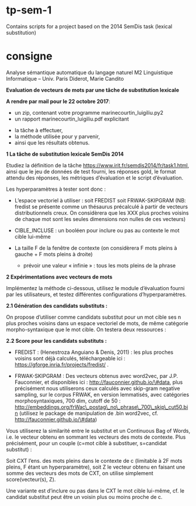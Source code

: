 # tp-sem-1
Contains scripts for a project based on the 2014 SemDis task (lexical substitution)

# consigne
Analyse sémantique automatique du langage naturel M2 Linguistique
Informatique – Univ. Paris Diderot, Marie Candito

**Evaluation de vecteurs de mots par une tâche de substitution lexicale**

**A rendre par mail pour le 22 octobre 2017**:

- un zip, contenant votre programme marinecourtin_luigiliu.py2
- un rapport marinecourtin_luigiliu.pdf explicitant 
* la tâche à effectuer, 
* la méthode utilisée pour y parvenir, 
* ainsi que les résultats obtenus.

**1 La tâche de substitution lexicale SemDis 2014**

Etudiez la définition de la tâche https://www.irit.fr/semdis2014/fr/task1.html, ainsi que le jeu de données de test fourni, les réponses gold, le format attendu des réponses, les métriques d’évaluation et le script d’évaluation.

Les hyperparamètres à tester sont donc :

- L’espace vectoriel à utiliser : soit FREDIST soit FRWAK-SKIPGRAM (NB: fredist se présente comme un thésaurus précalculé à partir de vecteurs distributionnels creux. On considèrera que les XXX plus proches voisins de chaque mot sont les seules dimensions non nulles de ces vecteurs)

- CIBLE_INCLUSE : un booléen pour inclure ou pas au contexte le mot cible lui-même

- La taille F de la fenêtre de contexte (on considèrera F mots pleins à gauche + F mots pleins à droite)
	+ prévoir une valeur « infinie » : tous les mots pleins de la phrase


**2 Expérimentations avec vecteurs de mots**

Implémentez la méthode ci-dessous, utilisez le module d’évaluation fourni par les utilisateurs, et testez différentes configurations d’hyperparamètres.

**2.1 Génération des candidats substituts :**

On propose d’utiliser comme candidats substitut pour un mot cible ses n plus proches voisins dans un espace vectoriel de mots, de même catégorie morpho-syntaxique que le mot cible. On testera deux ressources :

**2.2 Score pour les candidats substituts :**

- FREDIST : (Henestroza Anguiano & Denis, 2011) : les plus proches voisins sont déjà calculés, téléchargeable ici :
https://gforge.inria.fr/projects/fredist/ .

- FRWAK-SKIPGRAM : Des vecteurs obtenus avec word2vec, par J.P. Fauconnier, et disponibles ici : http://fauconnier.github.io/\#data, plus précisément nous utiliserons ceux calculés avec skip-gram negative
sampling, sur le corpus FRWAK, en version lemmatisés, avec catégories morphosyntaxiques, 700 dim, cutoff de 50 :
http://embeddings.org/frWac\_postag\_no\_phrase\_700\_skip\_cut50.bin (utilisez le package de manipulation de .bin word2vec, cf. http://fauconnier.github.io/\#data)

Vous utiliserez la similarité entre le substitut et un Continuous Bag of Words, i.e. le vecteur obtenu en sommant les vecteurs des mots de contexte. Plus précisément, pour un couple (c=mot cible à substituer, s=candidat substitut) :

 Soit CXT l’ens. des mots pleins dans le contexte de c (limitable à 2F mots pleins, F étant un hyperparamètre), soit Z le vecteur obtenu en faisant une somme des vecteurs des mots de CXT, on utilise simplement score(vecteur(s), Z).

Une variante est d’inclure ou pas dans le CXT le mot cible lui-même, cf. le candidat substitut peut être un voisin plus ou moins proche de c.
